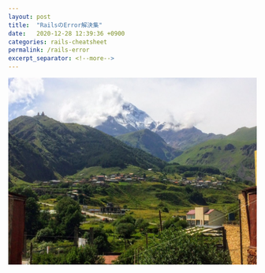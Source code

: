 ```yaml
---
layout: post
title:  "RailsのError解決集"
date:   2020-12-28 12:39:36 +0900
categories: rails-cheatsheet
permalink: /rails-error
excerpt_separator: <!--more-->
---
```

![image here](/assets/img/thumbnail/eight.jpeg)
<!--more-->
